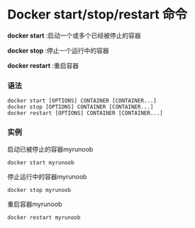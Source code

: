 # Docker start/stop/restart 命令

**docker start** :启动一个或多个已经被停止的容器

**docker stop** :停止一个运行中的容器

**docker restart** :重启容器

### 语法

```
docker start [OPTIONS] CONTAINER [CONTAINER...]
docker stop [OPTIONS] CONTAINER [CONTAINER...]
docker restart [OPTIONS] CONTAINER [CONTAINER...]
```

### 实例

启动已被停止的容器myrunoob

```
docker start myrunoob
```

停止运行中的容器myrunoob

```
docker stop myrunoob
```

重启容器myrunoob

```
docker restart myrunoob
```